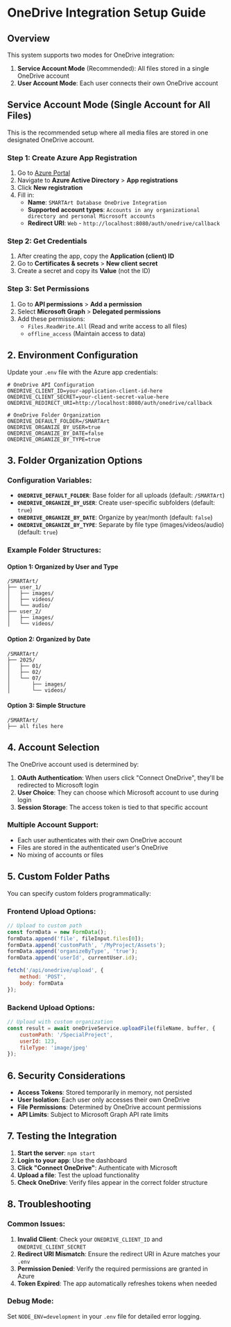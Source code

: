 # OneDrive Integration Setup Guide

## Overview

This system supports two modes for OneDrive integration:

1. **Service Account Mode** (Recommended): All files stored in a single OneDrive account
2. **User Account Mode**: Each user connects their own OneDrive account

## Service Account Mode (Single Account for All Files)

This is the recommended setup where all media files are stored in one designated OneDrive account.

### Step 1: Create Azure App Registration
1. Go to [Azure Portal](https://portal.azure.com/)
2. Navigate to **Azure Active Directory** > **App registrations**
3. Click **New registration**
4. Fill in:
   - **Name**: `SMARTArt Database OneDrive Integration`
   - **Supported account types**: `Accounts in any organizational directory and personal Microsoft accounts`
   - **Redirect URI**: `Web` - `http://localhost:8080/auth/onedrive/callback`

### Step 2: Get Credentials
1. After creating the app, copy the **Application (client) ID**
2. Go to **Certificates & secrets** > **New client secret**
3. Create a secret and copy its **Value** (not the ID)

### Step 3: Set Permissions
1. Go to **API permissions** > **Add a permission**
2. Select **Microsoft Graph** > **Delegated permissions**
3. Add these permissions:
   - `Files.ReadWrite.All` (Read and write access to all files)
   - `offline_access` (Maintain access to data)

## 2. Environment Configuration

Update your `.env` file with the Azure app credentials:

```env
# OneDrive API Configuration
ONEDRIVE_CLIENT_ID=your-application-client-id-here
ONEDRIVE_CLIENT_SECRET=your-client-secret-value-here
ONEDRIVE_REDIRECT_URI=http://localhost:8080/auth/onedrive/callback

# OneDrive Folder Organization
ONEDRIVE_DEFAULT_FOLDER=/SMARTArt
ONEDRIVE_ORGANIZE_BY_USER=true
ONEDRIVE_ORGANIZE_BY_DATE=false
ONEDRIVE_ORGANIZE_BY_TYPE=true
```

## 3. Folder Organization Options

### Configuration Variables:

- **`ONEDRIVE_DEFAULT_FOLDER`**: Base folder for all uploads (default: `/SMARTArt`)
- **`ONEDRIVE_ORGANIZE_BY_USER`**: Create user-specific subfolders (default: `true`)
- **`ONEDRIVE_ORGANIZE_BY_DATE`**: Organize by year/month (default: `false`)
- **`ONEDRIVE_ORGANIZE_BY_TYPE`**: Separate by file type (images/videos/audio) (default: `true`)

### Example Folder Structures:

#### Option 1: Organized by User and Type
```
/SMARTArt/
├── user_1/
│   ├── images/
│   ├── videos/
│   └── audio/
├── user_2/
│   ├── images/
│   └── videos/
```

#### Option 2: Organized by Date
```
/SMARTArt/
├── 2025/
│   ├── 01/
│   ├── 02/
│   └── 07/
│       ├── images/
│       └── videos/
```

#### Option 3: Simple Structure
```
/SMARTArt/
├── all files here
```

## 4. Account Selection

The OneDrive account used is determined by:

1. **OAuth Authentication**: When users click "Connect OneDrive", they'll be redirected to Microsoft login
2. **User Choice**: They can choose which Microsoft account to use during login
3. **Session Storage**: The access token is tied to that specific account

### Multiple Account Support:
- Each user authenticates with their own OneDrive account
- Files are stored in the authenticated user's OneDrive
- No mixing of accounts or files

## 5. Custom Folder Paths

You can specify custom folders programmatically:

### Frontend Upload Options:
```javascript
// Upload to custom path
const formData = new FormData();
formData.append('file', fileInput.files[0]);
formData.append('customPath', '/MyProject/Assets');
formData.append('organizeByType', 'true');
formData.append('userId', currentUser.id);

fetch('/api/onedrive/upload', {
    method: 'POST',
    body: formData
});
```

### Backend Upload Options:
```javascript
// Upload with custom organization
const result = await oneDriveService.uploadFile(fileName, buffer, {
    customPath: '/SpecialProject',
    userId: 123,
    fileType: 'image/jpeg'
});
```

## 6. Security Considerations

- **Access Tokens**: Stored temporarily in memory, not persisted
- **User Isolation**: Each user only accesses their own OneDrive
- **File Permissions**: Determined by OneDrive account permissions
- **API Limits**: Subject to Microsoft Graph API rate limits

## 7. Testing the Integration

1. **Start the server**: `npm start`
2. **Login to your app**: Use the dashboard
3. **Click "Connect OneDrive"**: Authenticate with Microsoft
4. **Upload a file**: Test the upload functionality
5. **Check OneDrive**: Verify files appear in the correct folder structure

## 8. Troubleshooting

### Common Issues:

1. **Invalid Client**: Check your `ONEDRIVE_CLIENT_ID` and `ONEDRIVE_CLIENT_SECRET`
2. **Redirect URI Mismatch**: Ensure the redirect URI in Azure matches your `.env`
3. **Permission Denied**: Verify the required permissions are granted in Azure
4. **Token Expired**: The app automatically refreshes tokens when needed

### Debug Mode:
Set `NODE_ENV=development` in your `.env` file for detailed error logging.
